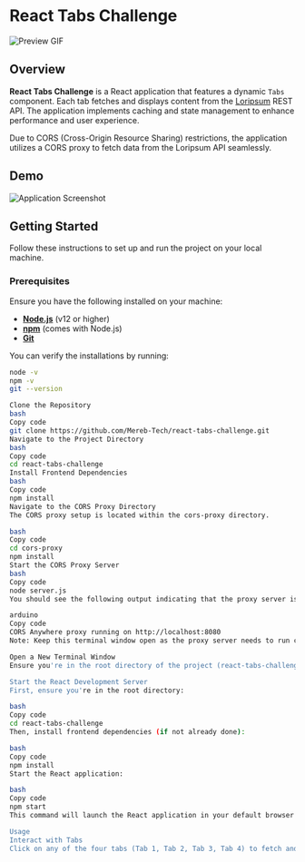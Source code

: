# React Tabs Challenge

![Preview GIF](https://github.com/Mereb-Tech/react-tabs-challenge/blob/main/preview.gif)

## Overview

**React Tabs Challenge** is a React application that features a dynamic `Tabs` component. Each tab fetches and displays content from the [Loripsum](https://loripsum.net/) REST API. The application implements caching and state management to enhance performance and user experience.

Due to CORS (Cross-Origin Resource Sharing) restrictions, the application utilizes a CORS proxy to fetch data from the Loripsum API seamlessly.

## Demo

![Application Screenshot](https://user-images.githubusercontent.com/108453092/181007694-d9b59f74-5a09-480c-b562-30efc27dfe1a.png)

## Getting Started

Follow these instructions to set up and run the project on your local machine.

### Prerequisites

Ensure you have the following installed on your machine:

- **[Node.js](https://nodejs.org/en/download/)** (v12 or higher)
- **[npm](https://www.npmjs.com/get-npm)** (comes with Node.js)
- **[Git](https://git-scm.com/downloads)**

You can verify the installations by running:

```bash
node -v
npm -v
git --version

Clone the Repository
bash
Copy code
git clone https://github.com/Mereb-Tech/react-tabs-challenge.git
Navigate to the Project Directory
bash
Copy code
cd react-tabs-challenge
Install Frontend Dependencies
bash
Copy code
npm install
Navigate to the CORS Proxy Directory
The CORS proxy setup is located within the cors-proxy directory.

bash
Copy code
cd cors-proxy
npm install
Start the CORS Proxy Server
bash
Copy code
node server.js
You should see the following output indicating that the proxy server is running:

arduino
Copy code
CORS Anywhere proxy running on http://localhost:8080
Note: Keep this terminal window open as the proxy server needs to run concurrently with the React application.

Open a New Terminal Window
Ensure you're in the root directory of the project (react-tabs-challenge).

Start the React Development Server
First, ensure you're in the root directory:

bash
Copy code
cd react-tabs-challenge
Then, install frontend dependencies (if not already done):

bash
Copy code
npm install
Start the React application:

bash
Copy code
npm start
This command will launch the React application in your default browser at http://localhost:3000. If it doesn't open automatically, you can manually navigate to the URL.

Usage
Interact with Tabs
Click on any of the four tabs (Tab 1, Tab 2, Tab 3, Tab 4) to fetch and display content.